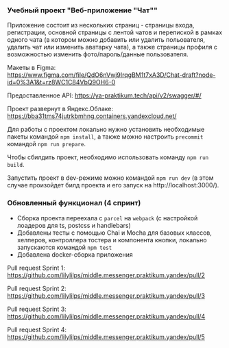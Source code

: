 ### Учебный проект "Веб-приложение "Чат""

Приложение состоит из нескольких страниц - страницы входа, регистрации, основной страницы с лентой чатов и перепиской в рамках одного чата (в котором можно добавить или удалить польователя, удалить чат или изменить аватарку чата), а также страницы профиля с возможностью изменить фото/пароль/данные пользователя.

Макеты в Figma: https://www.figma.com/file/QdO6nVwj9IrqgBM1t7xA3D/Chat-draft?node-id=0%3A1&t=rz8WC1C84VbQ9OH6-0

Предоставленное API: https://ya-praktikum.tech/api/v2/swagger/#/

Проект развернут в Яндекс.Облаке: https://bba31tms74jutrkbmhng.containers.yandexcloud.net/

Для работы с проектом локально нужно установить необходимые пакеты командой ```npm install```, а также можно настроить ```precommit``` командой ```npm run prepare```.

Чтобы сбилдить проект, необходимо использовать команду ```npm run build```.

Запустить проект в dev-режиме можно командой ```npm run dev``` (в этом случае произойдет билд проекта и его запуск на http://localhost:3000/).

### Обновленный функционал (4 спринт)
- Сборка проекта переехала с ```parcel``` на ```webpack``` (с настройкой лоадеров для ts, postcss и handlebars)
- Добавлены тесты с помощью Chai и Mocha для базовых классов, хелперов, контроллера тостера и компонента кнопки, локально запускаются командой ```npm test```
- Добавлена docker-сборка приложения

Pull request Sprint 1: https://github.com/lilylilps/middle.messenger.praktikum.yandex/pull/2

Pull request Sprint 2: https://github.com/lilylilps/middle.messenger.praktikum.yandex/pull/3

Pull request Sprint 3: https://github.com/lilylilps/middle.messenger.praktikum.yandex/pull/4

Pull request Sprint 4: https://github.com/lilylilps/middle.messenger.praktikum.yandex/pull/5
